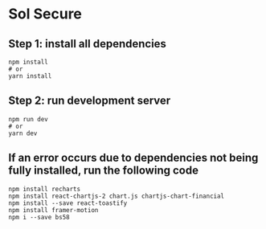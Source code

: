 # Sol Secure

## Step 1: install all dependencies

```
npm install
# or
yarn install
```
## Step 2: run development server

```
npm run dev
# or
yarn dev
```
## If an error occurs due to dependencies not being fully installed, run the following code
```
npm install recharts
npm install react-chartjs-2 chart.js chartjs-chart-financial
npm install --save react-toastify
npm install framer-motion
npm i --save bs58
```
